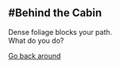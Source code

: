 #Behind the Cabin
---
Dense foliage blocks your path.  
What do you do?
  
[Go back around](../south/south.md)